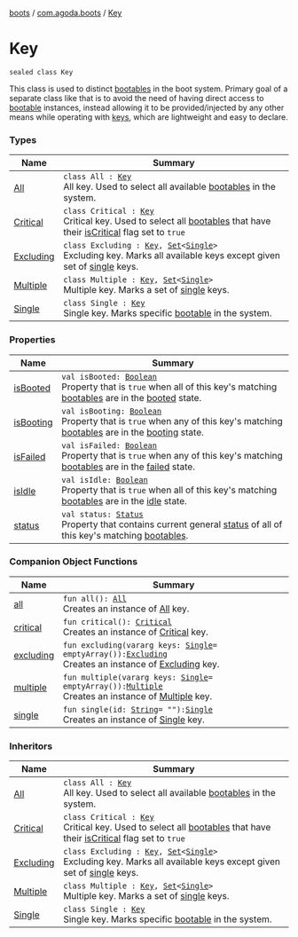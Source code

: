 [boots](../../index.md) / [com.agoda.boots](../index.md) / [Key](./index.md)

# Key

`sealed class Key`

This class is used to distinct [bootables](../-bootable/index.md) in the boot system.
Primary goal of a separate class like that is to avoid the need of having
direct access to [bootable](../-bootable/index.md) instances, instead allowing it to be provided/injected
by any other means while operating with [keys](./index.md), which are lightweight and easy to declare.

### Types

| Name | Summary |
|---|---|
| [All](-all/index.md) | `class All : `[`Key`](./index.md)<br>All key. Used to select all available [bootables](../-bootable/index.md) in the system. |
| [Critical](-critical/index.md) | `class Critical : `[`Key`](./index.md)<br>Critical key. Used to select all [bootables](../-bootable/index.md) that have their [isCritical](../-bootable/is-critical.md) flag set to `true` |
| [Excluding](-excluding/index.md) | `class Excluding : `[`Key`](./index.md)`, `[`Set`](https://kotlinlang.org/api/latest/jvm/stdlib/kotlin.collections/-set/index.html)`<`[`Single`](-single/index.md)`>`<br>Excluding key. Marks all available keys except given set of [single](-single/index.md) keys. |
| [Multiple](-multiple/index.md) | `class Multiple : `[`Key`](./index.md)`, `[`Set`](https://kotlinlang.org/api/latest/jvm/stdlib/kotlin.collections/-set/index.html)`<`[`Single`](-single/index.md)`>`<br>Multiple key. Marks a set of [single](-single/index.md) keys. |
| [Single](-single/index.md) | `class Single : `[`Key`](./index.md)<br>Single key. Marks specific [bootable](../-bootable/index.md) in the system. |

### Properties

| Name | Summary |
|---|---|
| [isBooted](is-booted.md) | `val isBooted: `[`Boolean`](https://kotlinlang.org/api/latest/jvm/stdlib/kotlin/-boolean/index.html)<br>Property that is `true` when all of this key's matching [bootables](../-bootable/index.md) are in the [booted](../-status/-booted/index.md) state. |
| [isBooting](is-booting.md) | `val isBooting: `[`Boolean`](https://kotlinlang.org/api/latest/jvm/stdlib/kotlin/-boolean/index.html)<br>Property that is `true` when any of this key's matching [bootables](../-bootable/index.md) are in the [booting](../-status/-booting/index.md) state. |
| [isFailed](is-failed.md) | `val isFailed: `[`Boolean`](https://kotlinlang.org/api/latest/jvm/stdlib/kotlin/-boolean/index.html)<br>Property that is `true` when any of this key's matching [bootables](../-bootable/index.md) are in the [failed](../-status/-failed/index.md) state. |
| [isIdle](is-idle.md) | `val isIdle: `[`Boolean`](https://kotlinlang.org/api/latest/jvm/stdlib/kotlin/-boolean/index.html)<br>Property that is `true` when all of this key's matching [bootables](../-bootable/index.md) are in the [idle](../-status/-idle/index.md) state. |
| [status](status.md) | `val status: `[`Status`](../-status/index.md)<br>Property that contains current general [status](../-status/index.md) of all of this key's matching [bootables](../-bootable/index.md). |

### Companion Object Functions

| Name | Summary |
|---|---|
| [all](all.md) | `fun all(): `[`All`](-all/index.md)<br>Creates an instance of [All](-all/index.md) key. |
| [critical](critical.md) | `fun critical(): `[`Critical`](-critical/index.md)<br>Creates an instance of [Critical](-critical/index.md) key. |
| [excluding](excluding.md) | `fun excluding(vararg keys: `[`Single`](-single/index.md)` = emptyArray()): `[`Excluding`](-excluding/index.md)<br>Creates an instance of [Excluding](-excluding/index.md) key. |
| [multiple](multiple.md) | `fun multiple(vararg keys: `[`Single`](-single/index.md)` = emptyArray()): `[`Multiple`](-multiple/index.md)<br>Creates an instance of [Multiple](-multiple/index.md) key. |
| [single](single.md) | `fun single(id: `[`String`](https://kotlinlang.org/api/latest/jvm/stdlib/kotlin/-string/index.html)` = ""): `[`Single`](-single/index.md)<br>Creates an instance of [Single](-single/index.md) key. |

### Inheritors

| Name | Summary |
|---|---|
| [All](-all/index.md) | `class All : `[`Key`](./index.md)<br>All key. Used to select all available [bootables](../-bootable/index.md) in the system. |
| [Critical](-critical/index.md) | `class Critical : `[`Key`](./index.md)<br>Critical key. Used to select all [bootables](../-bootable/index.md) that have their [isCritical](../-bootable/is-critical.md) flag set to `true` |
| [Excluding](-excluding/index.md) | `class Excluding : `[`Key`](./index.md)`, `[`Set`](https://kotlinlang.org/api/latest/jvm/stdlib/kotlin.collections/-set/index.html)`<`[`Single`](-single/index.md)`>`<br>Excluding key. Marks all available keys except given set of [single](-single/index.md) keys. |
| [Multiple](-multiple/index.md) | `class Multiple : `[`Key`](./index.md)`, `[`Set`](https://kotlinlang.org/api/latest/jvm/stdlib/kotlin.collections/-set/index.html)`<`[`Single`](-single/index.md)`>`<br>Multiple key. Marks a set of [single](-single/index.md) keys. |
| [Single](-single/index.md) | `class Single : `[`Key`](./index.md)<br>Single key. Marks specific [bootable](../-bootable/index.md) in the system. |
